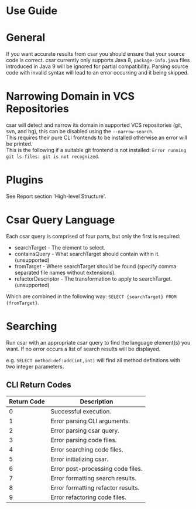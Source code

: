 Use Guide
========

# General
If you want accurate results from csar you should ensure that your source code is correct.
csar currently only supports Java 8, `package-info.java` files introduced in Java 9 will be ignored for partial
compatibility.
Parsing source code with invalid syntax will lead to an error occurring and it being skipped.

# Narrowing Domain in VCS Repositories
csar will detect and narrow its domain in supported VCS repositories (git, svn, and hg), this can be disabled using
the `--narrow-search`.  
This requires their pure CLI frontends to be installed otherwise an error will be printed.  
This is the following if a suitable git frontend is not installed: `Error running git ls-files: git is not recognized`.

# Plugins
See Report section 'High-level Structure'.

# Csar Query Language
Each csar query is comprised of four parts, but only the first is required:
* searchTarget - The element to select.
* containsQuery - What searchTarget should contain within it. (unsupported)
* fromTarget - Where searchTarget should be found (specify comma separated file names without extensions).
* refactorDescriptor - The transformation to apply to searchTarget. (unsupported)

Which are combined in the following way: `SELECT {searchTarget} FROM {fromTarget}`.

# Searching
Run csar with an appropriate csar query to find the language element(s) you want.
If no error occurs a list of search results will be displayed.

e.g. `SELECT method:def:add(int,int)` will find all method definitions with two integer parameters.

## CLI Return Codes
| Return Code | Description |
|---|---|
| 0 | Successful execution. |
| 1 | Error parsing CLI arguments. |
| 2 | Error parsing csar query. |
| 3 | Error parsing code files. |
| 4 | Error searching code files. |
| 5 | Error initializing csar. |
| 6 | Error post-processing code files. |
| 7 | Error formatting search results. |
| 8 | Error formatting refactor results. |
| 9 | Error refactoring code files. |
